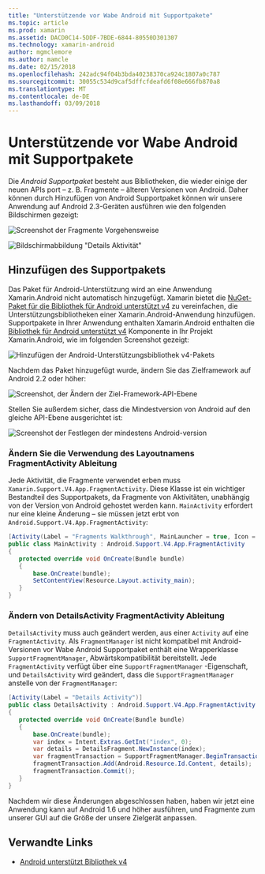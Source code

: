 ```yaml
---
title: "Unterstützende vor Wabe Android mit Supportpakete"
ms.topic: article
ms.prod: xamarin
ms.assetid: DACD0C14-5DDF-7BDE-6844-80550D301307
ms.technology: xamarin-android
author: mgmclemore
ms.author: mamcle
ms.date: 02/15/2018
ms.openlocfilehash: 242adc94f04b3bda40238370ca924c1807a0c787
ms.sourcegitcommit: 30055c534d9caf5dffcfdeafd6f08e666fb870a8
ms.translationtype: MT
ms.contentlocale: de-DE
ms.lasthandoff: 03/09/2018
---
```

# <a name="supporting-pre-honeycomb-android-using-support-packages"></a>Unterstützende vor Wabe Android mit Supportpakete

Die *Android Supportpaket* besteht aus Bibliotheken, die wieder einige der neuen APIs port &ndash; z. B. Fragmente &ndash; älteren Versionen von Android. Daher können durch Hinzufügen von Android Supportpaket können wir unsere Anwendung auf Android 2.3-Geräten ausführen wie den folgenden Bildschirmen gezeigt:

![Screenshot der Fragmente Vorgehensweise](supporting-pre-honeycomb-images/00.png)

![Bildschirmabbildung "Details Aktivität"](supporting-pre-honeycomb-images/01.png)


## <a name="adding-the-support-package"></a>Hinzufügen des Supportpakets

Das Paket für Android-Unterstützung wird an eine Anwendung Xamarin.Android nicht automatisch hinzugefügt. Xamarin bietet die [NuGet-Paket für die Bibliothek für Android unterstützt v4](https://www.nuget.org/packages/Xamarin.Android.Support.v4/) zu vereinfachen, die Unterstützungsbibliotheken einer Xamarin.Android-Anwendung hinzufügen.
Supportpakete in Ihrer Anwendung enthalten Xamarin.Android enthalten die [Bibliothek für Android unterstützt v4](https://www.nuget.org/packages/Xamarin.Android.Support.v4/) Komponente in Ihr Projekt Xamarin.Android, wie im folgenden Screenshot gezeigt:

![Hinzufügen der Android-Unterstützungsbibliothek v4-Pakets](supporting-pre-honeycomb-images/02.png)

Nachdem das Paket hinzugefügt wurde, ändern Sie das Zielframework auf Android 2.2 oder höher:

![Screenshot, der Ändern der Ziel-Framework-API-Ebene](supporting-pre-honeycomb-images/03.png)

Stellen Sie außerdem sicher, dass die Mindestversion von Android auf den gleiche API-Ebene ausgerichtet ist:

![Screenshot der Festlegen der mindestens Android-version](supporting-pre-honeycomb-images/04.png)



### <a name="change-mainactivity-to-derive-from-fragmentactivity"></a>Ändern Sie die Verwendung des Layoutnamens FragmentActivity Ableitung

Jede Aktivität, die Fragmente verwendet erben muss `Xamarin.Support.V4.App.FragmentActivity`. Diese Klasse ist ein wichtiger Bestandteil des Supportpakets, da Fragmente von Aktivitäten, unabhängig von der Version von Android gehostet werden kann. `MainActivity` erfordert nur eine kleine Änderung – sie müssen jetzt erbt von `Android.Support.V4.App.FragmentActivity`:

```csharp
[Activity(Label = "Fragments Walkthrough", MainLauncher = true, Icon = "@drawable/launcher")]
public class MainActivity : Android.Support.V4.App.FragmentActivity
{
   protected override void OnCreate(Bundle bundle)
   {
       base.OnCreate(bundle);
       SetContentView(Resource.Layout.activity_main);
   }
}
```


### <a name="change-detailsactivity-to-derive-from-fragmentactivity"></a>Ändern von DetailsActivity FragmentActivity Ableitung

`DetailsActivity` muss auch geändert werden, aus einer `Activity` auf eine `FragmentActivity`. Als `FragmentManager` ist nicht kompatibel mit Android-Versionen vor Wabe Android Supportpaket enthält eine Wrapperklasse `SupportFragmentManager`, Abwärtskompatibilität bereitstellt. Jede `FragmentActivity` verfügt über eine `SupportFragmentManager` -Eigenschaft, und `DetailsActivity` wird geändert, dass die `SupportFragmentManager` anstelle von der `FragmentManager`:

```csharp
[Activity(Label = "Details Activity")]
public class DetailsActivity : Android.Support.V4.App.FragmentActivity
{
   protected override void OnCreate(Bundle bundle)
   {
       base.OnCreate(bundle);
       var index = Intent.Extras.GetInt("index", 0);
       var details = DetailsFragment.NewInstance(index);
       var fragmentTransaction = SupportFragmentManager.BeginTransaction(); // Notice the change from FragmentManager to SupportFragmentManager
       fragmentTransaction.Add(Android.Resource.Id.Content, details);
       fragmentTransaction.Commit();
   }
}
```

Nachdem wir diese Änderungen abgeschlossen haben, haben wir jetzt eine Anwendung kann auf Android 1.6 und höher ausführen, und Fragmente zum unserer GUI auf die Größe der unsere Zielgerät anpassen.


## <a name="related-links"></a>Verwandte Links

- [Android unterstützt Bibliothek v4](https://www.nuget.org/packages/Xamarin.Android.Support.v4)

